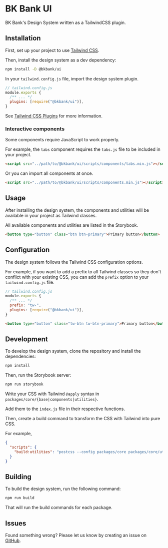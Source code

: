 # BK Bank UI

BK Bank's Design System written as a TailwindCSS plugin.

## Installation

First, set up your project to use [Tailwind CSS](https://tailwindcss.com/docs/installation).

Then, install the design system as a dev dependency:

```bash
npm install -D @bkbank/ui
```

In your `tailwind.config.js` file, import the design system plugin.

```js
// tailwind.config.js
module.exports {
  /** ... */
  plugins: [require("@bkbank/ui")],
}
```

See [Tailwind CSS Plugins](https://tailwindcss.com/docs/plugins) for more information.

### Interactive components

Some components require JavaScript to work properly.

For example, the `tabs` component requires the `tabs.js` file to be included in your project.

```html
<script src="../path/to/@bkbank/ui/scripts/components/tabs.min.js"></script>
```

Or you can import all components at once.

```html
<script src="../path/to/@bkbank/ui/scripts/components.min.js"></script>
```

## Usage

After installing the design system, the components and utilities will be available in your project as Tailwind classes.

All available components and utilities are listed in the Storybook.

```html
<button type="button" class="btn btn-primary">Primary button</button>
```

## Configuration

The design system follows the Tailwind CSS configuration options.

For example, if you want to add a prefix to all Tailwind classes so they don't conflict with your existing CSS, you can add the `prefix` option to your `tailwind.config.js` file.

```js
// tailwind.config.js
module.exports {
  /** ... */
  prefix: "tw-",
  plugins: [require("@bkbank/ui")],
}
```

```html
<button type="button" class="tw-btn tw-btn-primary">Primary button</button>
```

## Development

To develop the design system, clone the repository and install the dependencies:

```bash
npm install
```

Then, run the Storybook server:

```bash
npm run storybook
```

Write your CSS with Tailwind `@apply` syntax in `packages/core/{base|components|utilities}`.

Add them to the `index.js` file in their respective functions.

Then, create a build command to transform the CSS with Tailwind into pure CSS.

For example,

```json
{
  "scripts": {
    "build:utilities": "postcss --config packages/core packages/core/utilities/index.css -o dist/utilities.css"
  }
}
```

## Building

To build the design system, run the following command:

```bash
npm run build
```

That will run the build commands for each package.

## Issues

Found something wrong? Please let us know by creating an issue on [GitHub](https://github.com/jvzaniolo/bkbank-ui/issues).
